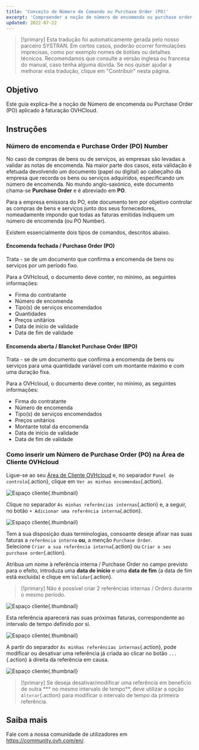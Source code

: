 ```yaml
---
title: 'Conceito de Número de Comando ou Purchase Order (PO)'
excerpt: 'Compreender a noção de número de encomenda ou purchase order e aplicá-la no âmbito do pagamento das faturas OVHcloud'
updated: 2022-07-22
---
```


> [!primary]
> Esta tradução foi automaticamente gerada pelo nosso parceiro SYSTRAN. Em certos casos, poderão ocorrer formulações imprecisas, como por exemplo nomes de botões ou detalhes técnicos. Recomendamos que consulte a versão inglesa ou francesa do manual, caso tenha alguma dúvida. Se nos quiser ajudar a melhorar esta tradução, clique em "Contribuir" nesta página.
>

## Objetivo

Este guia explica-lhe a noção de Número de encomenda ou Purchase Order (PO) aplicado à faturação OVHCloud.

## Instruções

### Número de encomenda e Purchase Order (PO) Number

No caso de compras de bens ou de serviços, as empresas são levadas a validar as notas de encomenda. Na maior parte dos casos, esta validação é efetuada devolvendo um documento (papel ou digital) ao cabeçalho da empresa que recorda os bens ou serviços adquiridos, especificando um número de encomenda.
No mundo anglo-saxónico, este documento chama-se **Purchase Order** e é abreviado em **PO**.

Para a empresa emissora do PO, este documento tem por objetivo controlar as compras de bens e serviços junto dos seus fornecedores, nomeadamente impondo que todas as faturas emitidas indiquem um número de encomenda (ou PO Number).

Existem essencialmente dois tipos de comandos, descritos abaixo.

#### Encomenda fechada / Purchase Order (PO)

Trata - se de um documento que confirma a encomenda de bens ou serviços por um período fixo.

Para a OVHcloud, o documento deve conter, no mínimo, as seguintes informações:

* Firma do contratante
* Número de encomenda
* Tipo(s) de serviços encomendados
* Quantidades
* Preços unitários
* Data de início de validade
* Data de fim de validade

#### Encomenda aberta / Blancket Purchase Order (BPO)

Trata - se de um documento que confirma a encomenda de bens ou serviços para uma quantidade variável com um montante máximo e com uma duração fixa.

Para a OVHcloud, o documento deve conter, no mínimo, as seguintes informações:

* Firma do contratante
* Número de encomenda
* Tipo(s) de serviços encomendados
* Preços unitários
* Montante total da encomenda
* Data de início de validade
* Data de fim de validade

### Como inserir um Número de Purchase Order (PO) na Área de Cliente OVHcloud

Ligue-se ao seu [Área de Cliente OVHcloud](/links/manager) e, no separador `Panel de controlo`{.action}, clique em `Ver as minhas encomendas`{.action}.

![Espaço cliente](images/internalreference00.png){.thumbnail}

Clique no separador `As minhas referências internas`{.action} e, a seguir, no botão `+ Adicionar uma referência interna`{.action}.

![Espaço cliente](images/internalreference01.png){.thumbnail}

Tem à sua disposição duas terminologias, consoante deseje afixar nas suas faturas a `referência interna` **ou**, a menção `Purchase Order`.<br>
Selecione `Criar a sua referência interna`{.action} ou `Criar o seu purchase order`{.action}.

Atribua um nome à referência interna / Purchase Order no campo previsto para o efeito, introduza uma **data de início** e uma **data de fim** (a data de fim está excluída) e clique em `Validar`{.action}.

> [!primary]
> Não é possível criar 2 referências internas / Orders durante o mesmo período.

![Espaço cliente](images/internalreference02.png){.thumbnail}

Esta referência aparecerá nas suas próximas faturas, correspondente ao intervalo de tempo definido por si.

![Espaço cliente](images/internalreference03.png){.thumbnail}

A partir do separador `As minhas referências internas`{.action}, pode modificar ou desativar uma referência já criada ao clicar no botão `...`{.action} à direita da referência em causa.

![Espaço cliente](images/internalreference04.png){.thumbnail}

> [!primary]
> Se deseja desativar/modificar uma referência em benefício de outra *** no mesmo intervalo de tempo**, deve utilizar a opção `Alterar`{.action} para modificar o intervalo de tempo da primeira referência.

## Saiba mais

Fale com a nossa comunidade de utilizadores em <https://community.ovh.com/en/>.